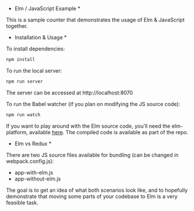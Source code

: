 * Elm / JavaScript Example *

This is a sample counter that demonstrates the usage of Elm & JavaScript together. 

* Installation & Usage *

To install dependencies:

```bash
npm install 
```

To run the local server:

```bash
npm run server
```

The server can be accessed at http://localhost:8070

To run the Babel watcher (if you plan on modifying the JS source code):

```bash
npm run watch
```

If you want to play around with the Elm source code, you'll need the elm-platform, available [here](http://elm-lang.org/install). The compiled code is available as part of the repo.

* Elm vs Redux *

There are two JS source files available for bundling (can be changed in webpack.config.js):

- app-with-elm.js
- app-without-elm.js

The goal is to get an idea of what both scenarios look like, and to hopefully demonstrate that moving some parts of your codebase to Elm is a very feasible task.

